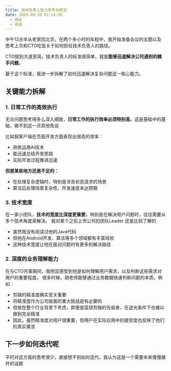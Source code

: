 ```yaml
---
title: 技术负责人能力思考与想法
date: 2025-09-28 01:14:35
  - 成长
  - 谈话
---
```


中午12点半从老家回北京，在两个多小时的车程中，我开始准备会议的主题以及思考上次和CTO吃饭关于如何担任技术负责人的路径。

CTO提到大道至简，技术负责人的标准很简单，就是**能够迅速解决公司遇到的棘手问题**。

基于这个标准，我进一步拆解了如何迅速解决复杂问题这一核心能力。

## 关键能力拆解
### 1. 日常工作的高效执行

无论问题思考得多么深入细致，**日常工作的执行效率必须特别高**。这是基础中的基础，做不到这一点其他免谈

比如我客户端在页面开发方面表现出很高的效率：

- 熟练运用AI技术
- 能迅速总结开发思路
- 实际开发过程推进迅速

**但是某些地方还是不足的：**

- 在处理复杂逻辑时，特别是涉及状态请求的场景
- 算法后处理场景复杂性，开发速度未达预期

### 3. 技术宽度
在一家小团队，**技术的宽度比深度更重要**，特别是在解决用户问题时，往往需要从多个技术角度来解决。
我对某个之前上市公司的团队Leader 还是比较了解的
- 虽然我没有阅读过他的Java代码
- 但他在Android开发、算法等多个领域都有丰富经验
- 这种技术宽度让他在面对问题时有更多的解决路径

### 2. 深度的业务理解能力
在与CTO共事期间，我明显感受到他是如何理解用户需求，以及判断这些需求对用户的重要程度。
很多时候，胡老师能够通过业务数据快速判断问题的本质。例如：

- 剪辑的精准度确实至关重要
- 将精准度作为公司层面的重大挑战是有必要的
- 但放在整个行业背景下考虑，即便是篮球剪辑的先驱者，在逆光条件下也难以做到完全精准
- 因此，虽然精准度对用户很重要，但用户在实际应用中的接受度也反映了他们的真实需求

## 下一步如何迭代呢
平时对这方面的思考很少，直接想不到如何迭代，我认为这是一个需要未来慢慢展开的话题



